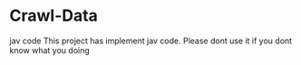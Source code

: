 # Crawl-Data
jav code
This project has implement jav code.
Please dont use it if you dont know what you doing
